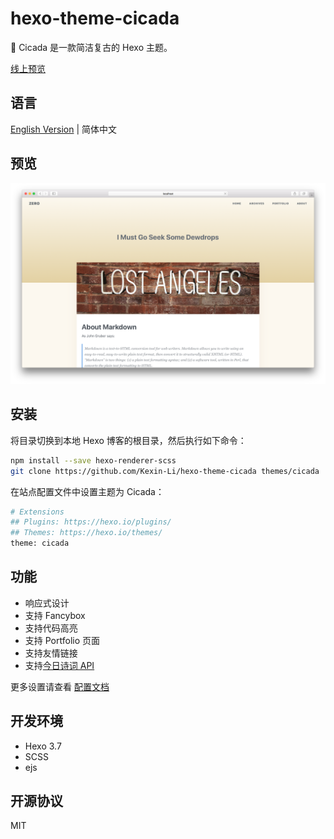 # hexo-theme-cicada

💭 Cicada 是一款简洁复古的 Hexo 主题。

[线上预览](https://kexin-li.github.io)

## 语言

[English Version](./README.md) | 简体中文

## 预览

![screenshot](./source/images/screenshot.png)

## 安装

将目录切换到本地 Hexo 博客的根目录，然后执行如下命令：

``` bash
npm install --save hexo-renderer-scss
git clone https://github.com/Kexin-Li/hexo-theme-cicada themes/cicada
```

在站点配置文件中设置主题为 Cicada：

``` bash
# Extensions
## Plugins: https://hexo.io/plugins/
## Themes: https://hexo.io/themes/
theme: cicada
```

## 功能

- 响应式设计
- 支持 Fancybox
- 支持代码高亮
- 支持 Portfolio 页面
- 支持友情链接
- 支持[今日诗词 API](https://www.jinrishici.com/)

更多设置请查看 [配置文档](https://github.com/Kexin-Li/hexo-theme-cicada/wiki)

## 开发环境

- Hexo 3.7
- SCSS
- ejs

## 开源协议

MIT